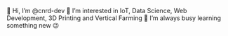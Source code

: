 👋 Hi, I’m @cnrd-dev
👀 I’m interested in IoT, Data Science, Web Development, 3D Printing and Vertical Farming
🌱 I’m always busy learning something new 😉


<!---
cnrd-dev/cnrd-dev is a ✨ special ✨ repository because its `README.md` (this file) appears on your GitHub profile.
You can click the Preview link to take a look at your changes.

- 💞️ I’m looking to collaborate on ...
- 📫 How to reach me ...
--->
